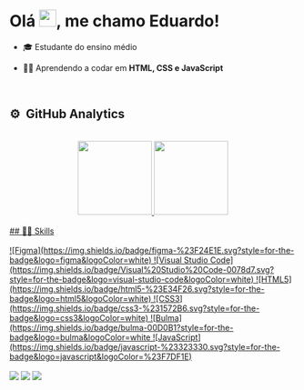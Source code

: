 <h1 align="left"> Olá <img src="https://raw.githubusercontent.com/kaueMarques/kaueMarques/master/hi.gif" width="30px" height="30px"/>, me chamo Eduardo!</h1>

- 🎓  Estudante do ensino médio
    
- 👨‍💻  Aprendendo a codar em **HTML, CSS e JavaScript**

<br>

  ## ⚙️ &nbsp;GitHub Analytics
<br>
<div align="center">
  <a href="https://github.com/dugomxs">
  <img height="130em" src="https://github-readme-stats.vercel.app/api?username=dugomxs&show_icons=true&theme=tokyonight&include_all_commits=true&count_private=true"/>
  <img height="130em" src="https://github-readme-stats.vercel.app/api/top-langs/?username=dugomxs&layout=compact&langs_count=7&theme=tokyonight"/>
</div>
    
 <br>
  ## 👨‍💻 Skills
  <br>
<div style="display: inline_block"><br>
 ![Figma](https://img.shields.io/badge/figma-%23F24E1E.svg?style=for-the-badge&logo=figma&logoColor=white)
 ![Visual Studio Code](https://img.shields.io/badge/Visual%20Studio%20Code-0078d7.svg?style=for-the-badge&logo=visual-studio-code&logoColor=white)
 ![HTML5](https://img.shields.io/badge/html5-%23E34F26.svg?style=for-the-badge&logo=html5&logoColor=white)
 ![CSS3](https://img.shields.io/badge/css3-%231572B6.svg?style=for-the-badge&logo=css3&logoColor=white)
 ![Bulma](https://img.shields.io/badge/bulma-00D0B1?style=for-the-badge&logo=bulma&logoColor=white
 ![JavaScript](https://img.shields.io/badge/javascript-%23323330.svg?style=for-the-badge&logo=javascript&logoColor=%23F7DF1E)
 <div> 
  <br>
  <a href="https://instagram.com/dugomxs" target="_blank"><img src="https://img.shields.io/badge/-Instagram-%23E4405F?style=for-the-badge&logo=instagram&logoColor=white" target="_blank"></a>
  <a href = "mailto:eg55618@gmail.com"><img src="https://img.shields.io/badge/Gmail-D14836?style=for-the-badge&logo=gmail&logoColor=white" target="_blank"></a>
  <a href="https://www.linkedin.com/in/eduardo-ribeiro-70a2431b5/" target="_blank"><img src="https://img.shields.io/badge/-LinkedIn-%230077B5?style=for-the-badge&logo=linkedin&logoColor=white" target="_blank"></a> 
